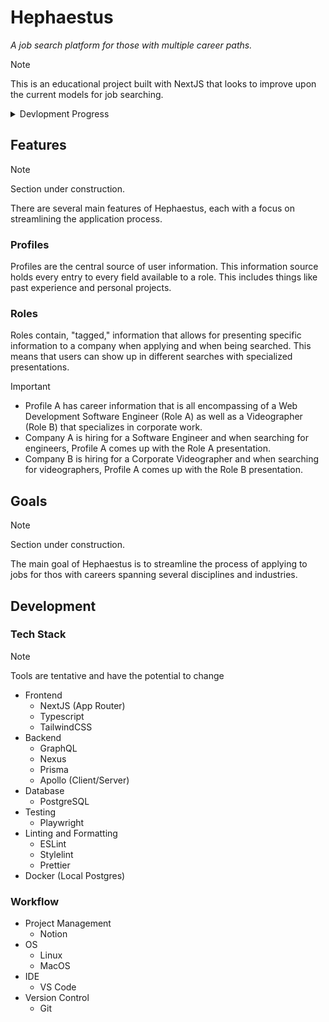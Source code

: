 # Hephaestus

_A job search platform for those with multiple career paths._

> [!NOTE]
> This is an educational project built with NextJS that looks to improve upon the current models for job searching.

<details>
<summary>Devlopment Progress</summary>

### Current list of active tasks 
- [ ] Frontend
  - [ ] Profile
    - [x] Base Style
    - [x] Main Cards Implemented (Education, Experience, Skills, Certifications)
    - [ ] Supplementary cards (Projects, Documents, Languages, Links)
  - [ ] Role
    - [x] Base Style
    - [x] Integrate Role into Profile page
    - [ ] Present Profile information as per Role tag
- [ ] Backend
  - [ ] Database
    - [x] Setup Docker Postgres container
    - [ ] Finalize DB Schema
    - [ ] Populate DB with placeholder data
  - [ ] Routing
    - [ ] Finalize routing structure
  - [ ] ORM and Server
    - [ ] Install Nexus, Prisma, and Apollo
    - [ ] Define Models
    - [ ] Generate Prisma Client
    - [ ] Expose GraphQL API
    - [ ] Implement server and setup Docker connection
- [ ] Editor
  - [ ] Linting and Formatting
    - [ ] Determine config settings
  
</details>

## Features
>[!NOTE]
>Section under construction.

There are several main features of Hephaestus, each with a focus on streamlining the application process.

### Profiles
Profiles are the central source of user information. This information source holds every entry to every field available to a role. This includes things like past experience and personal projects. 

### Roles
Roles contain, "tagged," information that allows for presenting specific information to a company when applying and when being searched. This means that users can show up in different searches with specialized presentations.

>[!IMPORTANT]
>- Profile A has career information that is all encompassing of a Web Development Software Engineer (Role A) as well as a Videographer (Role B) that specializes in corporate work.
>- Company A is hiring for a Software Engineer and when searching for engineers, Profile A comes up with the Role A presentation.
>- Company B is hiring for a Corporate Videographer and when searching for videographers, Profile A comes up with the Role B presentation. 

## Goals
>[!NOTE]
>Section under construction.

The main goal of Hephaestus is to streamline the process of applying to jobs for thos with careers spanning several disciplines and industries.

## Development
### Tech Stack
> [!NOTE]
> Tools are tentative and have the potential to change
- Frontend
  - NextJS (App Router)
  - Typescript
  - TailwindCSS
- Backend
  - GraphQL
  - Nexus
  - Prisma
  - Apollo (Client/Server)
- Database
  - PostgreSQL
- Testing
  - Playwright
- Linting and Formatting
  - ESLint
  - Stylelint
  - Prettier
- Docker (Local Postgres)

### Workflow
- Project Management
  - Notion
- OS
  - Linux
  - MacOS
- IDE
  - VS Code
- Version Control
  - Git
